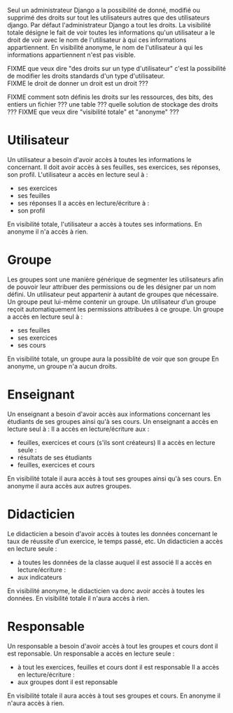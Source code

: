 
Seul un administrateur Django a la possibilité de donné, modifié ou supprimé des droits sur tout les utilisateurs autres que des utilisateurs django. Par défaut l'administrateur Django a tout les droits.
La visibilité totale désigne le fait de voir toutes les informations qu'un utilisateur a le droit de voir avec le nom de l'utilisateur à qui ces informations appartiennent. En visibilité anonyme, le nom de l'utilisateur à qui les informations appartiennent n'est pas visible.

FIXME que veux dire "des droits sur un type d'utilisateur" c'est la possibilité de modifier les droits standards d'un type d'utilisateur.  
FIXME le droit de donner un droit est un droit ???  

FIXME comment sotn définis les droits sur les ressources, des bits, des entiers un fichier ??? une table ??? quelle solution de stockage des droits ???
FIXME que veux dire "visibilité totale" et "anonyme" ???


# Utilisateur

Un utilisateur a besoin d'avoir accès à toutes les informations le concernant. Il doit avoir accès à ses feuilles, ses exercices, ses réponses, son profil.
L'utilisateur a accès en lecture seul à :
- ses exercices
- ses feuilles
- ses réponses
Il a accès en lecture/écriture à :
- son profil

En visibilité totale, l'utilisateur a accès à toutes ses informations.
En anonyme il n'a accès à rien.



# Groupe

Les groupes sont une manière générique de segmenter les utilisateurs afin de pouvoir leur attribuer des permissions ou de les désigner par un nom défini. Un utilisateur peut appartenir à autant de groupes que nécessaire. Un groupe peut lui-même contenir un groupe.
Un utilisateur d’un groupe reçoit automatiquement les permissions attribuées à ce groupe.
Un groupe a accès en lecture seul à :
- ses feuilles
- ses exercices
- ses cours

En visibilité totale, un groupe aura la possiblité de voir que son groupe
En anonyme, un groupe n'a aucun droits.



# Enseignant

Un enseignant a besoin d'avoir accès aux informations concernant les étudiants de ses groupes ainsi qu'à ses cours.
Un enseignant a accès en lecture seul à :
Il a accès en lecture/écriture aux :
- feuilles, exercices et cours (s'ils sont créateurs)
Il a accès en lecture seule :
- résultats de ses étudiants
- feuilles, exercices et cours

En visibilité totale il aura accès à tout ses groupes ainsi qu'à ses cours.
En anonyme il aura accès aux autres groupes.



# Didacticien

Le didacticien a besoin d'avoir accès à toutes les données concernant le taux de réussite d'un exercice, le temps passé, etc. 
Un didacticien a accès en lecture seule :
- à toutes les données de la classe auquel il est associé
Il a accès en lecture/écriture :
- aux indicateurs

En visibilité anonyme, le didacticien va donc avoir accès à toutes les données. 
En visibilité totale il n'aura accès à rien.



# Responsable

Un responsable a besoin d'avoir accès à tout les groupes et cours dont il est reponsable. 
Un responsable a accès en lecture seule :
- à tout les exercices, feuilles et cours dont il est responsable
Il a accès en lecture/écriture :
- aux groupes dont il est reponsable

En visibilité totale il aura accès à tout ses groupes et cours.
En anonyme il n'aura accès à rien.


